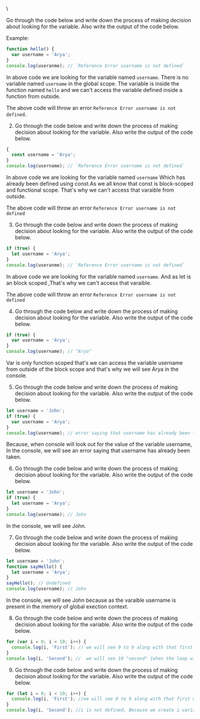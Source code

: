\

Go through the code below and write down the process of making decision about looking for the variable. Also write the output of the code below.

Example:

```js
function hello() {
  var username = 'Arya';
}
console.log(useranme); // `Reference Error username is not defined`
```

In above code we are looking for the variable named `username`. There is no variable named `username` in the global scope. The variable is inside the function named `hello` and we can't access the variable defined inside a function from outside.

The above code will throw an error `Reference Error username is not defined`.

2. Go through the code below and write down the process of making decision about looking for the variable. Also write the output of the code below.

```js
{
  const username = 'Arya';
}
console.log(username); // `Reference Error username is not defined`
```
In above code we are looking for the variable named `username` Which has already been defined using const.As we all know that const is block-scoped and functional scope. That's why we can't access that varaible from outside.

The above code will throw an error `Reference Error username is not defined`

3. Go through the code below and write down the process of making decision about looking for the variable. Also write the output of the code below.

```js
if (true) {
  let username = 'Arya';
}
console.log(useranme); // `Reference Error username is not defined`
```
In above code we are looking for the variable named `username`. And as let is an block scoped ,That's why we can't access that varaible.

The above code will throw an error `Reference Error username is not defined`

4. Go through the code below and write down the process of making decision about looking for the variable. Also write the output of the code below.

```js
if (true) {
  var username = 'Arya';
}
console.log(username); // "Arya"
```
Var is only function scoped that's we can access the variable username from outside of the block scope and that's why we will see Arya in the console.

5. Go through the code below and write down the process of making decision about looking for the variable. Also write the output of the code below.

```js
let username = 'John';
if (true) {
  var username = 'Arya';
}
console.log(username); // error saying that username has already been taken
```
Because, when console will look out for the value of the variable username, 
In the console, we will see an error saying that username has already been taken. 

6. Go through the code below and write down the process of making decision about looking for the variable. Also write the output of the code below.

```js
let username = 'John';
if (true) {
  let username = 'Arya';
}
console.log(username); // John
```
In the console, we will see John.

7. Go through the code below and write down the process of making decision about looking for the variable. Also write the output of the code below.

```js
let username = 'John';
function sayHello() {
  let username = 'Arya';
}
sayHello(); // Undefined
console.log(username); // John
```
In the console, we will see John because as the varaible username is present in the memory of global exection context.

8. Go through the code below and write down the process of making decision about looking for the variable. Also write the output of the code below.

```js
for (var i = 0; i < 10; i++) {
  console.log(i, 'First'); // we will see 0 to 9 along with that first will be written.
}
console.log(i, 'Second'); //  we will see 10 "second" {when the loop will end then value of i will be 10, that's why it will show 10 in the place of i.}
```

9. Go through the code below and write down the process of making decision about looking for the variable. Also write the output of the code below.

```js
for (let i = 0; i < 10; i++) {
  console.log(i, 'First'); //we will see 0 to 9 along with that first will be written.
}
console.log(i, 'Second'); //i is not defined, Because we create i variable using let is only accessible inside the block scope.
```
